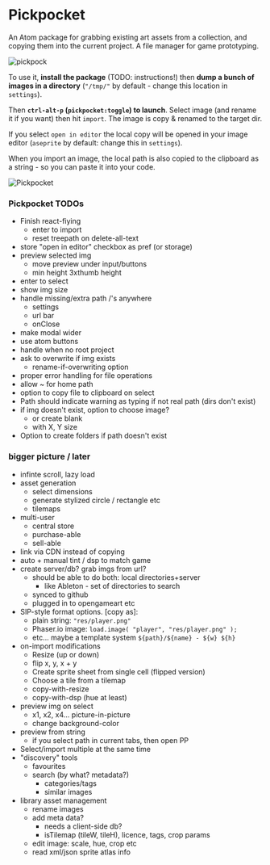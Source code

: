 # Pickpocket

An Atom package for grabbing existing art assets from a collection, and copying them into the current project. A file manager for game prototyping.

![pickpock](https://cloud.githubusercontent.com/assets/129330/16903046/672c4a1c-4c40-11e6-95a6-b857e086eca6.gif)

To use it, **install the package** (TODO: instructions!) then **dump a bunch of images in a directory** (`"/tmp/"` by default - change this location in `settings`).

Then **`ctrl-alt-p` (`pickpocket:toggle`) to launch**. Select image (and rename it if you want) then hit `import`. The image is copy & renamed to the target dir.

If you select `open in editor` the local copy will be opened in your image editor (`aseprite` by default: change this in `settings`).

When you import an image, the local path is also copied to the clipboard as a string - so you can paste it into your code.

![Pickpocket](https://cloud.githubusercontent.com/assets/129330/15506386/6c08650a-2195-11e6-9b22-d25fea6dc3a5.png)

### Pickpocket TODOs

  * Finish react-fiying
    * enter to import
    * reset treepath on delete-all-text
  * store "open in editor" checkbox as pref (or storage)
  * preview selected img
    * move preview under input/buttons
    * min height 3xthumb height
  * enter to select
  * show img size
  * handle missing/extra path /'s anywhere
    * settings
    * url bar
    * onClose
  * make modal wider
  * use atom buttons
  * handle when no root project
  * ask to overwrite if img exists
    * rename-if-overwriting option
  * proper error handling for file operations
  * allow ~ for home path
  * option to copy file to clipboard on select
  * Path should indicate warning as typing if not real path (dirs don't exist)
  * if img doesn't exist, option to choose image?
    * or create blank
    * with X, Y size
  * Option to create folders if path doesn't exist

### bigger picture / later

  * infinte scroll, lazy load
  * asset generation
    * select dimensions
    * generate stylized circle / rectangle etc
    * tilemaps
  * multi-user
    * central store
    * purchase-able
    * sell-able
  * link via CDN instead of copying
  * auto + manual tint / dsp to match game
  * create server/db? grab imgs from url?
    * should be able to do both: local directories+server
      * like Ableton - set of directories to search
    * synced to github
    * plugged in to opengameart etc
  * SIP-style format options. [copy as]:
    * plain string: `"res/player.png"`
    * Phaser.io image: `load.image( "player", "res/player.png" );`
    * etc... maybe a template system `${path}/${name} - ${w} ${h}`
  * on-import modifications
    * Resize (up or down)
    * flip x, y, x + y
    * Create sprite sheet from single cell (flipped version)
    * Choose a tile from a tilemap
    * copy-with-resize
    * copy-with-dsp (hue at least)
  * preview img on select
    * x1, x2, x4... picture-in-picture
    * change background-color
  * preview from string
    * if you select path in current tabs, then open PP
  * Select/import multiple at the same time
  * "discovery" tools
    * favourites
    * search (by what? metadata?)
      * categories/tags
      * similar images
  * library asset management
    * rename images
    * add meta data?
      * needs a client-side db?
      * isTilemap (tileW, tileH), licence, tags, crop params
    * edit image: scale, hue, crop etc
    * read xml/json sprite atlas info
